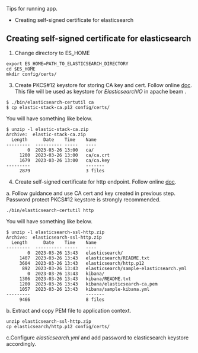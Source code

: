 Tips for running app.

* Creating self-signed certificate for elasticsearch

## Creating self-signed certificate for elasticsearch

1. Change directory to ES_HOME

```shell
export ES_HOME=PATH_TO_ELASTICSEARCH_DIRECTORY
cd $ES_HOME
mkdir config/certs/
```

3. Create PKCS#12 keystore for storing CA key and cert. Follow online [doc](https://www.elastic.co/guide/en/elasticsearch/reference/7.17/security-basic-setup.html#generate-certificates).  
This file will be used as keystore for _ElasticsearchIO_ in apache beam .

```shell
$ ./bin/elasticsearch-certutil ca
$ cp elastic-stack-ca.p12 config/certs/
```

You will have something like below.

```
$ unzip -l elastic-stack-ca.zip 
Archive:  elastic-stack-ca.zip
  Length      Date    Time    Name
---------  ---------- -----   ----
        0  2023-03-26 13:00   ca/
     1200  2023-03-26 13:00   ca/ca.crt
     1679  2023-03-26 13:00   ca/ca.key
---------                     -------
     2879                     3 files
```

4. Create self-signed certificate for http endpoint. Follow online [doc](https://www.elastic.co/guide/en/elasticsearch/reference/7.17/security-basic-setup-https.html#encrypt-http-communication).

a. Follow guidance and use CA cert and key created in previous step. Password protect PKCS#12 keystore is strongly recommended.

```shell
./bin/elasticsearch-certutil http
```

You will have something like below.

```shell
$ unzip -l elasticsearch-ssl-http.zip 
Archive:  elasticsearch-ssl-http.zip
  Length      Date    Time    Name
---------  ---------- -----   ----
        0  2023-03-26 13:43   elasticsearch/
     1407  2023-03-26 13:43   elasticsearch/README.txt
     3604  2023-03-26 13:43   elasticsearch/http.p12
      892  2023-03-26 13:43   elasticsearch/sample-elasticsearch.yml
        0  2023-03-26 13:43   kibana/
     1306  2023-03-26 13:43   kibana/README.txt
     1200  2023-03-26 13:43   kibana/elasticsearch-ca.pem
     1057  2023-03-26 13:43   kibana/sample-kibana.yml
---------                     -------
     9466                     8 files
```

b. Extract and copy PEM file to application context.

```shell
unzip elasticsearch-ssl-http.zip
cp elasticsearch/http.p12 config/certs/
```

c.Configure _elasticsearch.yml_ and add password to elasticsearch keystore accordingly.
